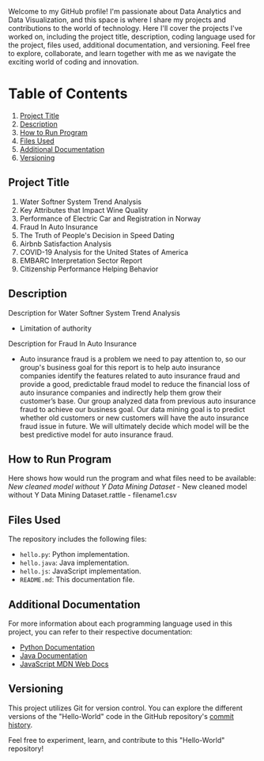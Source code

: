 Welcome to my GitHub profile! I'm passionate about Data Analytics and Data Visualization, and this space is where I share my projects and contributions to the world of technology. Here I'll cover the projects I've worked on, including the project title, description, coding language used for the project, files used, additional documentation, and versioning. Feel free to explore, collaborate, and learn together with me as we navigate the exciting world of coding and innovation.

# Table of Contents
1. [Project Title](#Project-Title)
2. [Description](#description)
3. [How to Run Program](#how-to-run-program)
4. [Files Used](#files-used)
5. [Additional Documentation](#additional-documentation)
6. [Versioning](#versioning)


## **Project Title**
1. Water Softner System Trend Analysis
2. Key Attributes that Impact Wine Quality
3. Performance of Electric Car and Registration in Norway
4. Fraud In Auto Insurance
5. The Truth of People's Decision in Speed Dating
6. Airbnb Satisfaction Analysis
7. COVID-19 Analysis for the United States of America
8. EMBARC Interpretation Sector Report
9. Citizenship Performance Helping Behavior


## **Description**

Description for Water Softner System Trend Analysis
* Limitation of authority

Description for Fraud In Auto Insurance
* Auto insurance fraud is a problem we need to pay attention to, so our group's business goal for this report is to help auto insurance companies identify the features related to auto insurance fraud and provide a good, predictable fraud model to reduce the financial loss of auto insurance companies and indirectly help them grow their customer’s base. Our group analyzed data from previous auto insurance fraud to achieve our business goal. Our data mining goal is to predict whether old customers or new customers will have the auto insurance fraud issue in future. We will ultimately decide which model will be the best predictive model for auto insurance fraud.


## **How to Run Program**
Here shows how would run the program and what files need to be available:
*New cleaned model without Y Data Mining Dataset*
    - New cleaned model without Y Data Mining Dataset.rattle
    - filename1.csv


## **Files Used**
The repository includes the following files:

- `hello.py`: Python implementation.
- `hello.java`: Java implementation.
- `hello.js`: JavaScript implementation.
- `README.md`: This documentation file.

## **Additional Documentation**
For more information about each programming language used in this project, you can refer to their respective documentation:

- [Python Documentation](https://docs.python.org/3/)
- [Java Documentation](https://docs.oracle.com/en/java/)
- [JavaScript MDN Web Docs](https://developer.mozilla.org/en-US/docs/Web/JavaScript)

## **Versioning**
This project utilizes Git for version control. You can explore the different versions of the "Hello-World" code in the GitHub repository's [commit history](https://github.com/yourusername/hello-world/commits).

Feel free to experiment, learn, and contribute to this "Hello-World" repository!
